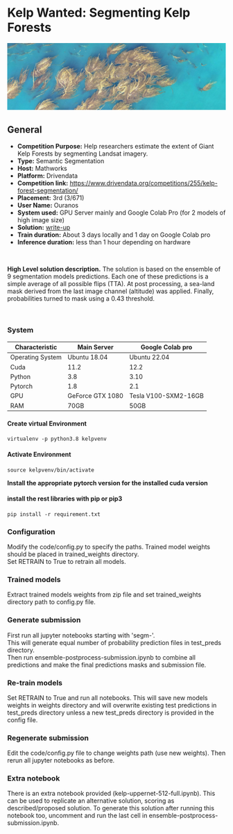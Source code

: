 # Kelp Wanted: Segmenting Kelp Forests  

<img src="assets/kelp-canopy-1_cropped2.jpg" alt="kelp-canopy" />



## General
* **Competition Purpose:** Help researchers estimate the extent of Giant Kelp Forests by segmenting Landsat imagery.  
* **Type:** Semantic Segmentation
* **Host:** Mathworks
* **Platform:** Drivendata
* **Competition link:** https://www.drivendata.org/competitions/255/kelp-forest-segmentation/
* **Placement:** 3rd (3/671)  
* **User Name:** Ouranos  
* **System used:** GPU Server mainly and Google Colab Pro (for 2 models of high image size)  
* **Solution:** [write-up](./write_up_Ouranos.pdf)  
* **Train duration:** About 3 days locally and 1 day on Google Colab pro
* **Inference duration:** less than 1 hour depending on hardware

<br />  

**High Level solution description.** The solution is based on the ensemble of 9 segmentation models predictions. Each one of these predictions is a simple average of all possible flips (TTA). At post processing, a sea-land mask derived from the last image channel (altitude) was applied. Finally, probabilities turned to mask using a 0.43 threshold.

<br />  


### System    
| Characteristic   | Main Server      | Google Colab pro     | 
|------------------|------------------|----------------------|  
| Operating System | Ubuntu 18.04     | Ubuntu 22.04         |
| Cuda             | 11.2             | 12.2                 |  
| Python           | 3.8              | 3.10                 |  
| Pytorch          | 1.8              | 2.1                  |  
| GPU              | GeForce GTX 1080 | Tesla V100-SXM2-16GB | 
| RAM              | 70GB             | 50GB                 | 


#### Create virtual Environment
```shell 
virtualenv -p python3.8 kelpvenv
```

#### Activate Environment
```shell 
source kelpvenv/bin/activate
```

**Install the appropriate pytorch version for the installed cuda version**  

#### install the rest libraries with pip or pip3 
```shell
pip install -r requirement.txt
```



### Configuration  
Modify the code/config.py to specify the paths. Trained model weights should be 
placed in trained_weights directory.  
Set RETRAIN to True to retrain all models.  


### Trained models  
Extract trained models weights from zip file and set trained_weights directory 
path to config.py file.  


### Generate submission  
First run all jupyter notebooks starting with 'segm-'.  
This will generate equal number of probability prediction files in test_preds directory.  
Then run ensemble-postprocess-submission.ipynb to combine all predictions and 
make the final predictions masks and submission file.  


### Re-train models  
Set RETRAIN to True and run all notebooks. This will save new models
weights in weights directory and will overwrite existing test predictions in 
test_preds directory unless a new test_preds directory is provided in the config file.  


### Regenerate submission  
Edit the code/config.py file to change weights path (use new weights). Then rerun 
all jupyter notebooks as before.  


### Extra notebook  
There is an extra notebook provided (kelp-uppernet-512-full.ipynb). This can be 
used to replicate an alternative solution, scoring as described/proposed solution.
To generate this solution after running this notebook too, uncomment and run 
the last cell in ensemble-postprocess-submission.ipynb.  


